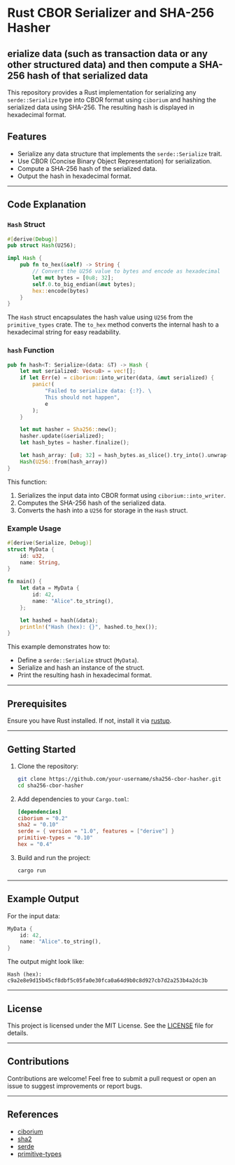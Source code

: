 # Rust CBOR Serializer and SHA-256 Hasher

## erialize data (such as transaction data or any other structured data) and then compute a SHA-256 hash of that serialized data

This repository provides a Rust implementation for serializing any `serde::Serialize` type into CBOR format using `ciborium` and hashing the serialized data using SHA-256. The resulting hash is displayed in hexadecimal format.

## Features
- Serialize any data structure that implements the `serde::Serialize` trait.
- Use CBOR (Concise Binary Object Representation) for serialization.
- Compute a SHA-256 hash of the serialized data.
- Output the hash in hexadecimal format.

---

## Code Explanation

### `Hash` Struct
```rust
#[derive(Debug)]
pub struct Hash(U256);

impl Hash {
    pub fn to_hex(&self) -> String {
        // Convert the U256 value to bytes and encode as hexadecimal
        let mut bytes = [0u8; 32];
        self.0.to_big_endian(&mut bytes);
        hex::encode(bytes)
    }
}
```
The `Hash` struct encapsulates the hash value using `U256` from the `primitive_types` crate. The `to_hex` method converts the internal hash to a hexadecimal string for easy readability.

### `hash` Function
```rust
pub fn hash<T: Serialize>(data: &T) -> Hash {
    let mut serialized: Vec<u8> = vec![];
    if let Err(e) = ciborium::into_writer(data, &mut serialized) {
        panic!(
            "Failed to serialize data: {:?}. \
            This should not happen",
            e
        );
    }

    let mut hasher = Sha256::new();
    hasher.update(&serialized);
    let hash_bytes = hasher.finalize();

    let hash_array: [u8; 32] = hash_bytes.as_slice().try_into().unwrap();
    Hash(U256::from(hash_array))
}
```
This function:
1. Serializes the input data into CBOR format using `ciborium::into_writer`.
2. Computes the SHA-256 hash of the serialized data.
3. Converts the hash into a `U256` for storage in the `Hash` struct.

### Example Usage
```rust
#[derive(Serialize, Debug)]
struct MyData {
    id: u32,
    name: String,
}

fn main() {
    let data = MyData {
        id: 42,
        name: "Alice".to_string(),
    };

    let hashed = hash(&data);
    println!("Hash (hex): {}", hashed.to_hex());
}
```
This example demonstrates how to:
- Define a `serde::Serialize` struct (`MyData`).
- Serialize and hash an instance of the struct.
- Print the resulting hash in hexadecimal format.

---

## Prerequisites

Ensure you have Rust installed. If not, install it via [rustup](https://rustup.rs/).

---

## Getting Started

1. Clone the repository:
   ```bash
   git clone https://github.com/your-username/sha256-cbor-hasher.git
   cd sha256-cbor-hasher
   ```

2. Add dependencies to your `Cargo.toml`:
   ```toml
   [dependencies]
   ciborium = "0.2"
   sha2 = "0.10"
   serde = { version = "1.0", features = ["derive"] }
   primitive-types = "0.10"
   hex = "0.4"
   ```

3. Build and run the project:
   ```bash
   cargo run
   ```

---

## Example Output
For the input data:
```rust
MyData {
    id: 42,
    name: "Alice".to_string(),
}
```
The output might look like:
```
Hash (hex): c9a2e8e9d15b45cf8dbf5c05fa0e30fca0a64d9b0c8d927cb7d2a253b4a2dc3b
```

---

## License
This project is licensed under the MIT License. See the [LICENSE](LICENSE) file for details.

---

## Contributions
Contributions are welcome! Feel free to submit a pull request or open an issue to suggest improvements or report bugs.

---

## References
- [ciborium](https://docs.rs/ciborium)
- [sha2](https://docs.rs/sha2)
- [serde](https://docs.rs/serde)
- [primitive-types](https://docs.rs/primitive-types)


